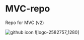 # MVC-repo
Repo for MVC (v2)

<img src="{{ asset('img/github.jpg') }}" alt="github icon" class="img">
![logo-2582757_1280]
